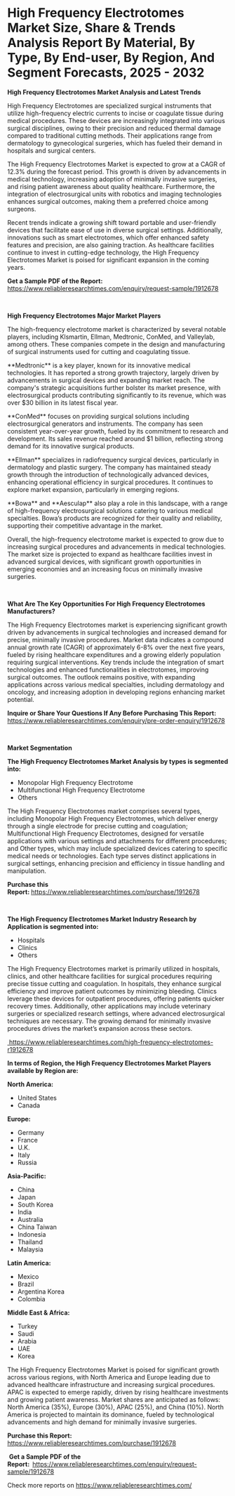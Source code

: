 <p><h1>High Frequency Electrotomes Market Size, Share & Trends Analysis Report By Material, By Type, By End-user, By Region, And Segment Forecasts, 2025 - 2032</h1></p><p><strong>High Frequency Electrotomes Market Analysis and Latest Trends</strong></p>
<p><p>High Frequency Electrotomes are specialized surgical instruments that utilize high-frequency electric currents to incise or coagulate tissue during medical procedures. These devices are increasingly integrated into various surgical disciplines, owing to their precision and reduced thermal damage compared to traditional cutting methods. Their applications range from dermatology to gynecological surgeries, which has fueled their demand in hospitals and surgical centers.</p><p>The High Frequency Electrotomes Market is expected to grow at a CAGR of 12.3% during the forecast period. This growth is driven by advancements in medical technology, increasing adoption of minimally invasive surgeries, and rising patient awareness about quality healthcare. Furthermore, the integration of electrosurgical units with robotics and imaging technologies enhances surgical outcomes, making them a preferred choice among surgeons.</p><p>Recent trends indicate a growing shift toward portable and user-friendly devices that facilitate ease of use in diverse surgical settings. Additionally, innovations such as smart electrotomes, which offer enhanced safety features and precision, are also gaining traction. As healthcare facilities continue to invest in cutting-edge technology, the High Frequency Electrotomes Market is poised for significant expansion in the coming years.</p></p>
<p><strong>Get a Sample PDF of the Report:&nbsp;</strong> <a href="https://www.reliableresearchtimes.com/enquiry/request-sample/1912678?utm_campaign=2956&utm_medium=2&utm_source=Github&utm_content=ia&utm_term=05032025&utm_id=high-frequency-electrotomes">https://www.reliableresearchtimes.com/enquiry/request-sample/1912678</a></p>
<p>&nbsp;</p>
<p><strong>High Frequency Electrotomes Major Market Players</strong></p>
<p><p>The high-frequency electrotome market is characterized by several notable players, including Klsmartin, Ellman, Medtronic, ConMed, and Valleylab, among others. These companies compete in the design and manufacturing of surgical instruments used for cutting and coagulating tissue.</p><p>**Medtronic** is a key player, known for its innovative medical technologies. It has reported a strong growth trajectory, largely driven by advancements in surgical devices and expanding market reach. The company's strategic acquisitions further bolster its market presence, with electrosurgical products contributing significantly to its revenue, which was over $30 billion in its latest fiscal year.</p><p>**ConMed** focuses on providing surgical solutions including electrosurgical generators and instruments. The company has seen consistent year-over-year growth, fueled by its commitment to research and development. Its sales revenue reached around $1 billion, reflecting strong demand for its innovative surgical products.</p><p>**Ellman** specializes in radiofrequency surgical devices, particularly in dermatology and plastic surgery. The company has maintained steady growth through the introduction of technologically advanced devices, enhancing operational efficiency in surgical procedures. It continues to explore market expansion, particularly in emerging regions.</p><p>**Bowa** and **Aesculap** also play a role in this landscape, with a range of high-frequency electrosurgical solutions catering to various medical specialties. Bowa’s products are recognized for their quality and reliability, supporting their competitive advantage in the market.</p><p>Overall, the high-frequency electrotome market is expected to grow due to increasing surgical procedures and advancements in medical technologies. The market size is projected to expand as healthcare facilities invest in advanced surgical devices, with significant growth opportunities in emerging economies and an increasing focus on minimally invasive surgeries.</p></p>
<p>&nbsp;</p>
<p><strong>What Are The Key Opportunities For High Frequency Electrotomes Manufacturers?</strong></p>
<p><p>The High Frequency Electrotomes market is experiencing significant growth driven by advancements in surgical technologies and increased demand for precise, minimally invasive procedures. Market data indicates a compound annual growth rate (CAGR) of approximately 6-8% over the next five years, fueled by rising healthcare expenditures and a growing elderly population requiring surgical interventions. Key trends include the integration of smart technologies and enhanced functionalities in electrotomes, improving surgical outcomes. The outlook remains positive, with expanding applications across various medical specialties, including dermatology and oncology, and increasing adoption in developing regions enhancing market potential.</p></p>
<p><strong>Inquire or Share Your Questions If Any Before Purchasing This Report:</strong> <a href="https://www.reliableresearchtimes.com/enquiry/pre-order-enquiry/1912678?utm_campaign=2956&utm_medium=2&utm_source=Github&utm_content=ia&utm_term=05032025&utm_id=high-frequency-electrotomes">https://www.reliableresearchtimes.com/enquiry/pre-order-enquiry/1912678</a></p>
<p>&nbsp;</p>
<p><strong>Market Segmentation</strong></p>
<p><strong>The High Frequency Electrotomes Market Analysis by types is segmented into:</strong></p>
<p><ul><li>Monopolar High Frequency Electrotome</li><li>Multifunctional High Frequency Electrotome</li><li>Others</li></ul></p>
<p><p>The High Frequency Electrotomes market comprises several types, including Monopolar High Frequency Electrotomes, which deliver energy through a single electrode for precise cutting and coagulation; Multifunctional High Frequency Electrotomes, designed for versatile applications with various settings and attachments for different procedures; and Other types, which may include specialized devices catering to specific medical needs or technologies. Each type serves distinct applications in surgical settings, enhancing precision and efficiency in tissue handling and manipulation.</p></p>
<p><strong>Purchase this Report:&nbsp;</strong><a href="https://www.reliableresearchtimes.com/purchase/1912678?utm_campaign=2956&utm_medium=2&utm_source=Github&utm_content=ia&utm_term=05032025&utm_id=high-frequency-electrotomes">https://www.reliableresearchtimes.com/purchase/1912678</a></p>
<p>&nbsp;</p>
<p><strong>The High Frequency Electrotomes Market Industry Research by Application is segmented into:</strong></p>
<p><ul><li>Hospitals</li><li>Clinics</li><li>Others</li></ul></p>
<p><p>The High Frequency Electrotomes market is primarily utilized in hospitals, clinics, and other healthcare facilities for surgical procedures requiring precise tissue cutting and coagulation. In hospitals, they enhance surgical efficiency and improve patient outcomes by minimizing bleeding. Clinics leverage these devices for outpatient procedures, offering patients quicker recovery times. Additionally, other applications may include veterinary surgeries or specialized research settings, where advanced electrosurgical techniques are necessary. The growing demand for minimally invasive procedures drives the market’s expansion across these sectors.</p></p>
<p><a href="https://www.reliableresearchtimes.com/high-frequency-electrotomes-r1912678?utm_campaign=2956&utm_medium=2&utm_source=Github&utm_content=ia&utm_term=05032025&utm_id=high-frequency-electrotomes">&nbsp;https://www.reliableresearchtimes.com/high-frequency-electrotomes-r1912678</a></p>
<p><strong>In terms of Region, the High Frequency Electrotomes Market Players available by Region are:</strong></p>
<p>
    <p> <strong> North America: </strong>
        <ul>
            <li>United States</li>
            <li>Canada</li>
        </ul>
        </p> 
    <p> <strong> Europe: </strong>
        <ul>
            <li>Germany</li>
            <li>France</li>
            <li>U.K.</li>
            <li>Italy</li>
            <li>Russia</li>
        </ul>
        </p> 
    <p> <strong> Asia-Pacific: </strong>
        <ul>
            <li>China</li>
            <li>Japan</li>
            <li>South Korea</li>
            <li>India</li>
            <li>Australia</li>
            <li>China Taiwan</li>
            <li>Indonesia</li>
            <li>Thailand</li>
            <li>Malaysia</li>
        </ul>
        </p> 
    <p> <strong> Latin America: </strong>
        <ul>
            <li>Mexico</li>
            <li>Brazil</li>
            <li>Argentina Korea</li>
            <li>Colombia</li>
        </ul>
        </p> 
    <p> <strong> Middle East & Africa: </strong>
        <ul>
            <li>Turkey</li>
            <li>Saudi</li>
            <li>Arabia</li>
            <li>UAE</li>
            <li>Korea</li>
        </ul>
    </p>
    </p>
<p><p>The High Frequency Electrotomes Market is poised for significant growth across various regions, with North America and Europe leading due to advanced healthcare infrastructure and increasing surgical procedures. APAC is expected to emerge rapidly, driven by rising healthcare investments and growing patient awareness. Market shares are anticipated as follows: North America (35%), Europe (30%), APAC (25%), and China (10%). North America is projected to maintain its dominance, fueled by technological advancements and high demand for minimally invasive surgeries.</p></p>
<p><strong>Purchase this Report: </strong><a href="https://www.reliableresearchtimes.com/purchase/1912678?utm_campaign=2956&utm_medium=2&utm_source=Github&utm_content=ia&utm_term=05032025&utm_id=high-frequency-electrotomes">https://www.reliableresearchtimes.com/purchase/1912678</a></p>
<p>&nbsp;<strong>Get a Sample PDF of the Report:&nbsp;&nbsp;</strong><a href="https://www.reliableresearchtimes.com/enquiry/request-sample/1912678?utm_campaign=2956&utm_medium=2&utm_source=Github&utm_content=ia&utm_term=05032025&utm_id=high-frequency-electrotomes">https://www.reliableresearchtimes.com/enquiry/request-sample/1912678</a></p>
<p><strong></strong></p>
<p>Check more reports on <a href="https://www.reliableresearchtimes.com/?utm_campaign=2956&utm_medium=2&utm_source=Github&utm_content=ia&utm_term=05032025&utm_id=high-frequency-electrotomes">https://www.reliableresearchtimes.com/</a></p>